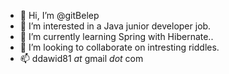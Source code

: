 - 👋 Hi, I’m @gitBelep
- 👀 I’m interested in a Java junior developer job. 
- 🌱 I’m currently learning Spring with Hibernate..
- 💞️ I’m looking to collaborate on intresting riddles.
- 📫 ddawid81 _at_ gmail _dot_ com

<!---
gitBelep/gitBelep is a ✨ special ✨ repository because its `README.md` (this file) appears on your GitHub profile.
You can click the Preview link to take a look at your changes.
--->
